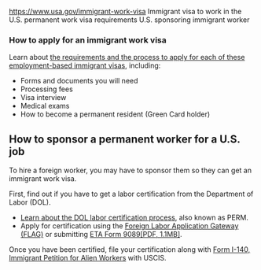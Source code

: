 

https://www.usa.gov/immigrant-work-visa
Immigrant visa to work in the U.S.
permanent work visa requirements U.S.
sponsoring immigrant worker

### **How to apply for an immigrant work visa**

Learn about
[the requirements and the process to apply for each of these employment-based immigrant visas](https://travel.state.gov/content/travel/en/us-visas/immigrate/employment-based-immigrant-visas.html),
including:

* Forms and documents you will need
* Processing fees
* Visa interview
* Medical exams
* How to become a permanent resident (Green Card holder)

**How to sponsor a permanent worker for a U.S. job**
----------------------------------------------------

To hire a foreign worker, you may have to sponsor them so they can get an immigrant work visa.

First, find out if you have to get a labor certification from the Department of Labor (DOL).

* [Learn about the DOL labor certification process](https://www.dol.gov/agencies/eta/foreign-labor/programs/permanent),
  also known as PERM.
* Apply for certification using the
  [Foreign Labor Application Gateway (FLAG)](https://flag.dol.gov/)
  or submitting
  [ETA Form 9089[PDF, 1.1MB]](https://www.dol.gov/sites/dolgov/files/ETA/oflc/pdfs/Form%20ETA-9089%20-%20August%202021.pdf).

Once you have been certified, file your certification along with
[Form I-140, Immigrant Petition for Alien Workers](https://www.uscis.gov/i-140)
with USCIS.
